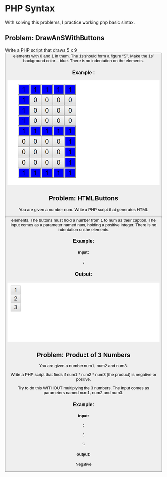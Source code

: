 
# PHP Syntax

With solving this problems, I practice working php basic sintax.

## Problem: DrawAnSWithButtons
Write a PHP script that draws 5 x 9 <button> elements with 0 and 1 in them. The 1s should form a figure “S”. Make the 1s’ background color – blue. There is no indentation on the elements.
### Example :
![Example S](https://github.com/DimitrovVladimir/PHP-basic/blob/master/Example%20SHTML.png)
## Problem: HTMLButtons
You are given a number num. Write a PHP script that generates HTML <button> elements. The buttons must hold a number from 1 to num as their caption. The input comes as a parameter named num, holding a positive integer.
There is no indentation on the elements.
### Example:
#### input:
3
### Output:
![Example 3](https://github.com/DimitrovVladimir/PHP-basic/blob/master/Example%20HTML%20buttons.png)

## Problem: Product of 3 Numbers

You are given a number num1, num2 and num3.

 Write a PHP script that finds if num1 * num2 * num3 (the product) is negative or positive.
 
 Try to do this WITHOUT multiplying the 3 numbers.
The input comes as parameters named num1, num2 and num3.

### Example:
#### input:
2

3

-1

#### output:
Negative




